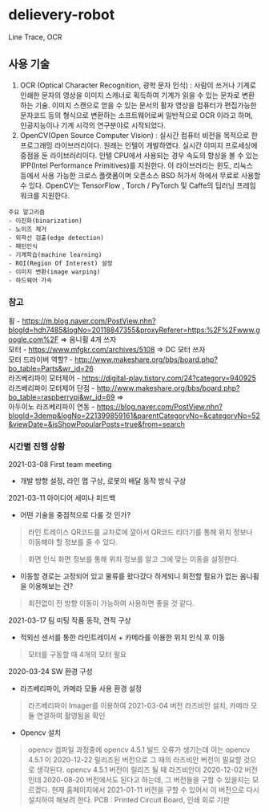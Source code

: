 # delievery-robot
Line Trace, OCR

## 사용 기술
1. OCR (Optical Character Recognition, 광학 문자 인식) : 사람이 쓰거나 기계로 인쇄한 문자의 영상을 이미지 스캐너로 획득하여 기계가 읽을 수 있는 문자로 변환하는 기술. 이미지 스캔으로 얻을 수 있는 문서의 활자 영상을 컴퓨터가 편집가능한 문자코드 등의 형식으로 변환하는 소프트웨어로써 일반적으로 OCR 이라고 하며, 인공지능이나 기계 시각의 연구분야로 시작되었다.
2. OpenCV(Open Source Computer Vision) : 실시간 컴퓨터 비전을 목적으로 한 프로그래밍 라이브러리이다. 원래는 인텔이 개발하였다. 실시간 이미지 프로세싱에 중점을 둔 라이브러리이다. 인텔 CPU에서 사용되는 경우 속도의 향상을 볼 수 있는 IPP(Intel Performance Primitives)를 지원한다. 이 라이브러리는 윈도, 리눅스 등에서 사용 가능한 크로스 플랫폼이며 오픈소스 BSD 허가서 하에서 무료로 사용할 수 있다. OpenCV는 TensorFlow , Torch / PyTorch 및 Caffe의 딥러닝 프레임워크를 지원한다.
```
주요 알고리즘
- 이진화(binarization)
- 노이즈 제거
- 외곽선 검출(edge detection)
- 패턴인식
- 기계학습(machine learning)
- ROI(Region Of Interest) 설정
- 이미지 변환(image warping)
- 하드웨어 가속
```

### 참고
휠 - https://m.blog.naver.com/PostView.nhn?blogId=hdh7485&logNo=20118847355&proxyReferer=https:%2F%2Fwww.google.com%2F => 옴니휠 4개 쓰자  
모터 - https://www.mfgkr.com/archives/5108 => DC 모터 쓰자  
모터 드라이버 역할? - http://www.makeshare.org/bbs/board.php?bo_table=Parts&wr_id=26  
라즈베리파이 모터제어 - https://digital-play.tistory.com/24?category=940925  
라즈베리파이 모터제어 단점 - http://www.makeshare.org/bbs/board.php?bo_table=raspberrypi&wr_id=69 =>  
아두이노 라즈베리파이 연동 - https://blog.naver.com/PostView.nhn?blogId=3demp&logNo=221399859161&parentCategoryNo=&categoryNo=52&viewDate=&isShowPopularPosts=true&from=search  


### 시간별 진행 상황
2021-03-08 First team meeting  
- 개발 방향 설정, 라인 맵 구상, 로봇의 배달 동작 방식 구상  

2021-03-11 아이디어 세미나 피드백  
- 어떤 기술을 중점적으로 다룰 것 인가?
> 라인 트레이스
> QR코드를 교차로에 깔아서 QR코드 리더기를 통해 위치 정보나 이동해야 할 정보를 줄 수 있다.  

> 화면 인식
> 화면 정보를 통해 위치 정보를 알고 그에 맞는 이동을 설정한다.  

- 이동할 경로는 고정되어 있고 물류를 왔다갔다 하게되니 회전할 필요가 없는 옴니휠을 이용해보는 건?
> 회전없이 전 방향 이동이 가능하여 사용하면 좋을 것 같다.  

2021-03-17 팀 미팅 작품 동작, 견적 구상  
- 적외선 센서를 통한 라인트레이서 + 카메라를 이용한 위치 인식 후 이동
> 모터를 구동할 때 4개의 모터 필요

2020-03-24 SW 환경 구성
- 라즈베리파이, 카메라 모듈 사용 환경 설정  
> 라즈베리파이 Imager를 이용하여 2021-03-04 버전 라즈비안 설치, 카메라 모듈 연결하여 촬영됨을 확인  
- Opencv 설치
> opencv 컴파일 과정중에 opencv 4.5.1 빌드 오류가 생기는데 이는 opencv 4.5.1 이 2020-12-22 릴리즈된 버전으로 그 때의 라즈비안 버전이 필요할 것으로 생각된다. opencv 4.5.1 버전이 릴리즈 될 때 라즈비안이 2020-12-02 버전인데 2020-08-20 버전에서도 된다고 하는데, 그 버전들을 구할 수 있을지는 모르겠다. 현재 홈페이지에서 2021-01-11 버전을 구할 수 있어서  이 버전으로 다시 설치하여 해보려 한다.
PCB : Printed Circuit Board, 인쇄 회로 기판
